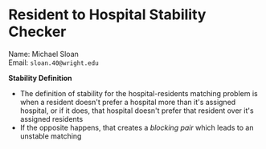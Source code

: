 # Resident to Hospital Stability Checker

Name: Michael Sloan
<br>Email: `sloan.40@wright.edu`

**Stability Definition**
 - The definition of stability for the hospital-residents matching problem is
when a resident doesn't prefer a hospital more than it's assigned hospital,
or if it does, that hospital doesn't prefer that resident over it's assigned
residents
 - If the opposite happens, that creates a *blocking pair* which leads to an unstable matching 